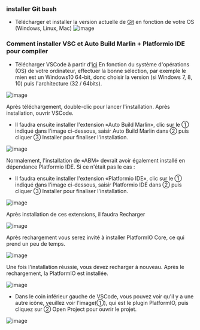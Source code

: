 ### installer Git bash
- Télécharger et installer la version actuelle de [Git](https://git-scm.com/downloads) en fonction de votre OS (Windows, Linux, Mac)
![image](https://user-images.githubusercontent.com/25599056/61577177-58dcb400-ab16-11e9-8167-a14fba8e2c0c.png)
### Comment installer VSC et Auto Build Marlin + Platformio IDE pour compiler

- Télécharger VSCode à partir d'[ici](https://code.visualstudio.com/Download)
En fonction du système d'opérations (OS) de votre ordinateur, effectuer la bonne sélection, par exemple le mien est un Windows10 64-bit, donc choisir la version (si Windows 7, 8, 10) puis l'architecture (32 / 64bits).

![image](https://user-images.githubusercontent.com/25599056/56638014-a4aac900-669f-11e9-8694-d9e4af6ad93a.png)

  Après téléchargement, double-clic pour lancer l'installation. Après installation, ouvrir VSCode.
- Il faudra ensuite installer l'extension «Auto Build Marlin», clic sur le ① indiqué dans l'image ci-dessous, saisir Auto Build Marlin dans ② puis cliquer ③ Installer pour finaliser l'installation.

![image](https://user-images.githubusercontent.com/25599056/56638076-c5731e80-669f-11e9-82b9-4b21407df320.png)

Normalement, l'installation de «ABM» devrait avoir également installé en dépendance Platformio IDE. Si ce n'était pas le cas :

- Il faudra ensuite installer l'extension «Platformio IDE», clic sur le ① indiqué dans l'image ci-dessous, saisir Platformio IDE dans ② puis cliquer ③ Installer pour finaliser l'installation. 

![image](https://user-images.githubusercontent.com/25599056/56638076-c5731e80-669f-11e9-82b9-4b21407df320.png)

Après installation de ces extensions, il faudra Recharger 

![image](https://user-images.githubusercontent.com/25599056/56638101-d328a400-669f-11e9-8406-1b2d479b8e9a.png)

Après rechargement vous serez invité à installer PlatformIO Core, ce qui prend un peu de temps.

![image](https://user-images.githubusercontent.com/25599056/56638125-dcb20c00-669f-11e9-82df-79c4581a43a8.png)

Une fois l'installation réussie, vous devez recharger à nouveau. Après le rechargement, la PlatformIO est installée.

![image](https://user-images.githubusercontent.com/25599056/56638133-e2a7ed00-669f-11e9-8951-b953b0b1bddb.png)

- Dans le coin inférieur gauche de VSCode, vous pouvez voir qu'il y a une autre icône, veuillez voir l'image(①), qui est le plugin PlatformIO, puis cliquez sur ② Open Project pour ouvrir le projet.

![image](https://user-images.githubusercontent.com/25599056/56638145-ea679180-669f-11e9-9c1e-5cae6ce0d29f.png)
